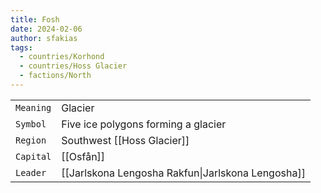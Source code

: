 ```yaml
---
title: Fosh
date: 2024-02-06
author: sfakias
tags:
  - countries/Korhond
  - countries/Hoss Glacier
  - factions/North
---
```

| | |
| --- | --- |
| `Meaning` | Glacier |
| `Symbol` | Five ice polygons forming a glacier |
| `Region` | Southwest [[Hoss Glacier]] |
| `Capital` | [[Osfån]] |
| `Leader` | [[Jarlskona Lengosha Rakfun\|Jarlskona Lengosha]] |